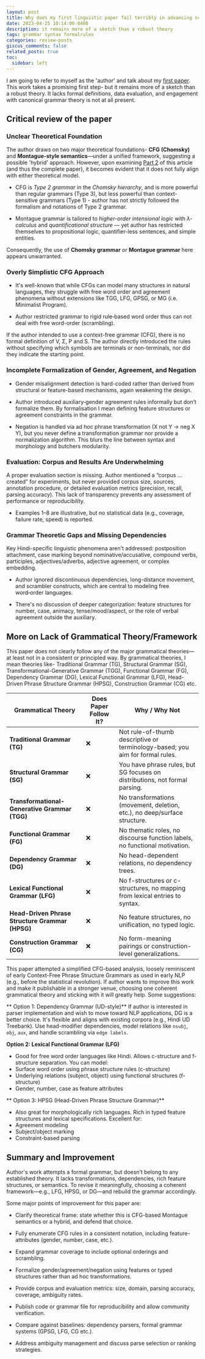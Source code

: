 ```yaml
---
layout: post
title: Why does my first linguistic paper fail terribly in advancing scientific inquiry?
date: 2023-04-25 10:14:00-0400
description: it remains more of a sketch than a robust theory
tags: grammar syntax formalrules
categories: review-posts
giscus_comments: false
related_posts: true
toc:
  sidebar: left
---
```


I am going to refer to myself as the 'author' and talk about my [first paper](https://iamalinguist.github.io/assets/pdf/article1.pdf). This work takes a promising first step- but it remains more of a sketch than a robust theory. It lacks formal definitions, data evaluation, and engagement with canonical grammar theory is not at all present.

## Critical review of the paper

### Unclear Theoretical Foundation
The author draws on two major theoretical foundations- **CFG (Chomsky)** and **Montague-style semantics**—under a unified framework, suggesting a possible 'hybrid' approach. However, upon examining [Part 2](https://iamalinguist.github.io/assets/pdf/article2.pdf) of this article (and thus the complete paper), it becomes evident that it does not fully align with either theoretical model. 

* CFG is *Type 2 grammar* in the *Chomsky hierarchy*, and is more powerful than regular grammars (Type 3), but less powerful than context-sensitive grammars (Type 1) - author has not strictly followed the formalism and notations of Type 2 grammar.

* Montague grammar is tailored to *higher-order intensional logic* with *λ-calculus* and *quantificational structure* — yet author has restricted themselves to propositional logic, quantifier-less sentences, and simple entities. 

Consequently, the use of **Chomsky grammar** or **Montague grammar** here appears unwarranted.



### Overly Simplistic CFG Approach
* It's well-known that while CFGs can model many structures in natural languages, they struggle with free word order and agreement phenomena without extensions like TGG, LFG, GPSG, or MG (i.e. Minimalist Program). 

* Author restricted grammar to rigid rule‑based word order thus can not deal with free word-order (scrambling).

If the author intended to use a context-free grammar (CFG), there is no formal definition of V, Σ, P and S. The author directly introduced the rules without specifying which symbols are terminals or non-terminals, nor did they indicate the starting point.


### Incomplete Formalization of Gender, Agreement, and Negation

* Gender misalignment detection is hard-coded rather than derived from structural or feature-based mechanisms, again weakening the design.

* Author introduced auxiliary‑gender agreement rules informally but don’t formalize them. By formalisation I mean defining feature structures or agreement constraints in the grammar.

* Negation is handled via ad hoc phrase transformation (X not Y → neg X Y), but you never define a transformation grammar nor provide a normalization algorithm. This blurs the line between syntax and morphology and butchers modularity.


### Evaluation: Corpus and Results Are Underwhelming

A proper evaluation section is missing. Author mentioned a “corpus … created” for experiments, but never provided corpus size, sources, annotation procedure, or detailed evaluation metrics (precision, recall, parsing accuracy). This lack of transparency prevents any assessment of performance or reproducibility.


* Examples 1–8 are illustrative, but no statistical data (e.g., coverage, failure rate, speed) is reported.


### Grammar Theoretic Gaps and Missing Dependencies
Key Hindi-specific linguistic phenomena aren't addressed: postposition attachment, case marking beyond nominative/accusative, compound verbs, participles, adjectives/adverbs, adjective agreement, or complex embedding.

* Author ignored discontinuous dependencies, long-distance movement, and scrambler constructs, which are central to modeling free word‑order languages.

* There's no discussion of deeper categorization: feature structures for number, case, animacy, tense/mood/aspect, or the role of verbal agreement outside the auxiliary.



## More on Lack of Grammatical Theory/Framework

This paper does not clearly follow any of the major grammatical theories— at least not in a consistent or principled way. By grammatical theories, I mean theories like-  Traditional Grammar (TG), Structural Grammar (SG),  Transformational-Generative Grammar (TGG), Functional Grammar (FG), Dependency Grammar (DG), Lexical Functional Grammar (LFG), Head-Driven Phrase Structure Grammar (HPSG), Construction Grammar (CG) etc.


| Grammatical Theory                        | Does Paper Follow It? | Why / Why Not                                                                 |
|------------------------------------------|-----------------------------|--------------------------------------------------------------------------------|
| **Traditional Grammar (TG)**             | ❌                          | Not rule-of-thumb descriptive or terminology-based; you aim for formal rules. |
| **Structural Grammar (SG)**              | ❌                          | You have phrase rules, but SG focuses on distributions, not formal parsing.   |
| **Transformational-Generative Grammar (TGG)** | ❌                     | No transformations (movement, deletion, etc.), no deep/surface structure.     |
| **Functional Grammar (FG)**              | ❌                          | No thematic roles, no discourse function labels, no functional motivation.     |
| **Dependency Grammar (DG)**              | ❌                          | No head-dependent relations, no dependency trees.                              |
| **Lexical Functional Grammar (LFG)**     | ❌                          | No f-structures or c-structures, no mapping from lexical entries to syntax.    |
| **Head-Driven Phrase Structure Grammar (HPSG)** | ❌                     | No feature structures, no unification, no typed logic.                         |
| **Construction Grammar (CG)**            | ❌                          | No form-meaning pairings or construction-level generalizations.               |


This paper attempted a simplified CFG-based analysis, loosely reminiscent of early Context-Free Phrase Structure Grammars as used in early NLP (e.g., before the statistical revolution). If author wants to improve this work and make it publishable in a stronger venue, choosing one coherent grammatical theory and sticking with it will greatly help. Some suggestions:

** Option 1: Dependency Grammar (UD-style)**
If author is interested in parser implementation and wish to move toward NLP applications, DG is a better choice. It's flexible and aligns with existing corpora (e.g., Hindi UD Treebank). Use head-modifier dependencies, model relations like `nsubj`, `obj`, `aux`, and handle scrambling via `edge labels`.


**Option 2: Lexical Functional Grammar (LFG)**
* Good for free word order languages like Hindi. Allows c-structure and f-structure separation. You can model:
* Surface word order using phrase structure rules (c-structure)
* Underlying relations (subject, object) using functional structures (f-structure)
* Gender, number, case as feature attributes


** Option 3: HPSG (Head-Driven Phrase Structure Grammar)**
* Also great for morphologically rich languages. Rich in typed feature structures and lexical specifications. Excellent for:
* Agreement modeling
* Subject/object marking
* Constraint-based parsing




## Summary and Improvement
Author's work attempts a formal grammar, but doesn’t belong to any established theory. It lacks transformations, dependencies, rich feature structures, or semantics. To revise it meaningfully, choosing a coherent framework—e.g., LFG, HPSG, or DG—and rebuild the grammar accordingly.


Some major points of improvement for this paper are:
* Clarify theoretical frame: state whether this is CFG-based Montague semantics or a hybrid, and defend that choice.

* Fully enumerate CFG rules in a consistent notation, including feature-attributes (gender, number, case, etc.).

* Expand grammar coverage to include optional orderings and scrambling.

* Formalize gender/agreement/negation using features or typed structures rather than ad hoc transformations.

* Provide corpus and evaluation metrics: size, domain, parsing accuracy, coverage, ambiguity rates.

* Publish code or grammar file for reproducibility and allow community verification.

* Compare against baselines: dependency parsers, formal grammar systems (GPSG, LFG, CG etc.).

* Address ambiguity management and discuss parse selection or ranking strategies.
